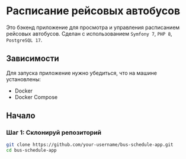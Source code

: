 # Расписание рейсовых автобусов

Это бэкенд приложение для просмотра и управления расписанием рейсовых автобусов. Сделан с использованием `Symfony 7`, `PHP 8`, `PostgreSQL 17`.

## Зависимости

Для запуска приложение нужно убедиться, что на машине установлены:

- Docker
- Docker Compose

## Начало

### Шаг 1: Склонируй репозиторий

```bash
git clone https://github.com/your-username/bus-schedule-app.git
cd bus-schedule-app
